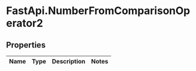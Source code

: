 # FastApi.NumberFromComparisonOperator2

## Properties
Name | Type | Description | Notes
------------ | ------------- | ------------- | -------------
